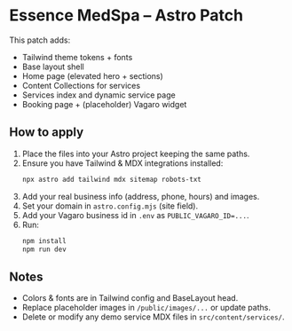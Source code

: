 # Essence MedSpa – Astro Patch

This patch adds:
- Tailwind theme tokens + fonts
- Base layout shell
- Home page (elevated hero + sections)
- Content Collections for services
- Services index and dynamic service page
- Booking page + (placeholder) Vagaro widget

## How to apply
1) Place the files into your Astro project keeping the same paths.
2) Ensure you have Tailwind & MDX integrations installed:
   ```bash
   npx astro add tailwind mdx sitemap robots-txt
   ```
3) Add your real business info (address, phone, hours) and images.
4) Set your domain in `astro.config.mjs` (site field).
5) Add your Vagaro business id in `.env` as `PUBLIC_VAGARO_ID=...`.
6) Run:
   ```bash
   npm install
   npm run dev
   ```

## Notes
- Colors & fonts are in Tailwind config and BaseLayout head.
- Replace placeholder images in `/public/images/...` or update paths.
- Delete or modify any demo service MDX files in `src/content/services/`.
